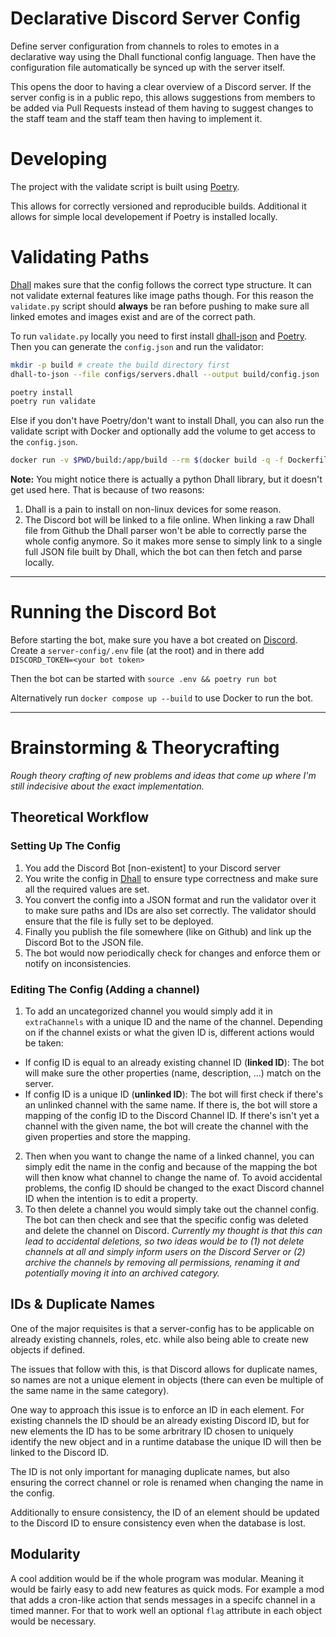 # Declarative Discord Server Config
Define server configuration from channels to roles to emotes in a declarative
way using the Dhall functional config language. Then have the configuration file automatically
be synced up with the server itself.

This opens the door to having a clear overview of a Discord server. If the server config is in a
public repo, this allows suggestions from members to be added via Pull Requests instead of
them having to suggest changes to the staff team and the staff team then having to implement it.

# Developing

The project with the validate script is built using [Poetry](https://python-poetry.org/).

This allows for correctly versioned and reproducible builds. Additional it allows for simple
local developement if Poetry is installed locally.

# Validating Paths

[Dhall](https://dhall-lang.org/) makes sure that the config follows the correct type structure.
It can not validate external features like image paths though. For this
reason the `validate.py` script should **always** be ran before pushing to
make sure all linked emotes and images exist and are of the correct path.

To run `validate.py` locally you need to first install
[dhall-json](https://docs.dhall-lang.org/tutorials/Getting-started_Generate-JSON-or-YAML.html) and
[Poetry](https://python-poetry.org/). Then you can generate the `config.json` and run the validator:

```bash
mkdir -p build # create the build directory first
dhall-to-json --file configs/servers.dhall --output build/config.json

poetry install
poetry run validate
```

Else if you don't have Poetry/don't want to install Dhall, you can also run the validate script
with Docker and optionally add the volume to get access to the `config.json`.

```bash
docker run -v $PWD/build:/app/build --rm $(docker build -q -f Dockerfiles/Dockerfile_validate .)
```

**Note:** You might notice there is actually a python Dhall library, but it doesn't get used here.
That is because of two reasons:

1. Dhall is a pain to install on non-linux devices for some reason.
2. The Discord bot will be linked to a file online. When linking a raw Dhall file from
   Github the Dhall parser won't be able to correctly parse the whole config anymore. So it
   makes more sense to simply link to a single full JSON file built by Dhall, which the bot can then fetch
   and parse locally.

---

# Running the Discord Bot

Before starting the bot, make sure you have a bot created on [Discord](https://discord.com/developers/applications).
Create a `server-config/.env` file (at the root) and in there add `DISCORD_TOKEN=<your bot token>`

Then the bot can be started with `source .env && poetry run bot`

Alternatively run `docker compose up --build` to use Docker to run the bot.

---

# Brainstorming & Theorycrafting

_Rough theory crafting of new problems and ideas that come up where I'm still indecisive
about the exact implementation._

## Theoretical Workflow

### Setting Up The Config

1. You add the Discord Bot [non-existent] to your Discord server
2. You write the config in [Dhall](https://dhall-lang.org/) to ensure type correctness and make sure
   all the required values are set.
3. You convert the config into a JSON format and run the validator over it to make sure paths and IDs
   are also set correctly. The validator should ensure that the file is fully set to be deployed.
4. Finally you publish the file somewhere (like on Github) and link up the Discord Bot to the JSON file.
5. The bot would now periodically check for changes and enforce them or notify on inconsistencies.

### Editing The Config (Adding a channel)

1. To add an uncategorized channel you would simply add it in `extraChannels` with a unique ID and
   the name of the channel. Depending on if the channel exists or what the given ID is, different actions
   would be taken:

- If config ID is equal to an already existing channel ID (**linked ID**): The bot will make sure the
  other properties (name, description, ...) match on the server.
- If config ID is a unique ID (**unlinked ID**): The bot will first check if there's an unlinked channel
  with the same name. If there is, the bot will store a mapping of the config ID to the Discord Channel ID.
  If there's isn't yet a channel with the given name, the bot will create the channel with the given
  properties and store the mapping.

2. Then when you want to change the name of a linked channel, you can simply edit the name in the config
   and because of the mapping the bot will then know what channel to change the name of. To avoid accidental
   problems, the config ID should be changed to the exact Discord channel ID when the intention is to edit a
   property.
3. To then delete a channel you would simply take out the channel config. The bot can then check and see that
   the specific config was deleted and delete the channel on Discord. _Currently my thought is that this can lead
   to accidental deletions, so two ideas would be to (1) not delete channels at all and simply inform users on
   the Discord Server or (2) archive the channels by removing all permissions, renaming it and potentially moving it
   into an archived category._

## IDs & Duplicate Names

One of the major requisites is that a server-config has to be applicable on already
existing channels, roles, etc. while also being able to create new objects if defined.

The issues that follow with this, is that Discord allows for duplicate names, so names
are not a unique element in objects (there can even be multiple of the same name in the
same category).

One way to approach this issue is to enforce an ID in each element. For existing channels
the ID should be an already existing Discord ID, but for new elements the ID has to be some
arbritrary ID chosen to uniquely identify the new object and in a runtime database the
unique ID will then be linked to the Discord ID.

The ID is not only important for managing duplicate names, but also ensuring the correct
channel or role is renamed when changing the name in the config.

Additionally to ensure consistency, the ID of an element should be updated to the Discord ID
to ensure consistency even when the database is lost.

## Modularity

A cool addition would be if the whole program was modular. Meaning it would be fairly
easy to add new features as quick mods. For example a mod that adds a cron-like action that sends
messages in a specifc channel in a timed manner. For that to work well an optional `flag` attribute
in each object would be necessary.
